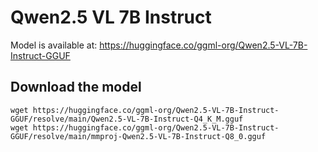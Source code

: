 # Qwen2.5 VL 7B Instruct

Model is available at:
https://huggingface.co/ggml-org/Qwen2.5-VL-7B-Instruct-GGUF

## Download the model

```shell
wget https://huggingface.co/ggml-org/Qwen2.5-VL-7B-Instruct-GGUF/resolve/main/Qwen2.5-VL-7B-Instruct-Q4_K_M.gguf
wget https://huggingface.co/ggml-org/Qwen2.5-VL-7B-Instruct-GGUF/resolve/main/mmproj-Qwen2.5-VL-7B-Instruct-Q8_0.gguf
```
